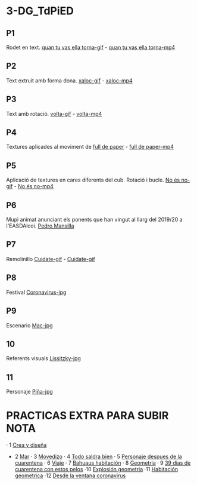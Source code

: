 # 3-DG_TdPiED
##  P1
Rodet en text. [quan tu vas ella torna-gif](p1_paqui_valero.gif) - [quan tu vas ella torna-mp4](p1_paqui_valero.mp4)

##  P2
Text extruit amb forma dona. [xaloc-gif](p2_paqui_valero.gif) - [xaloc-mp4](p2_paqui_valero.mp4)

##  P3
Text amb rotació. [volta-gif](p3_paqui_valero.gif) - [volta-mp4](p3_paqui_valero.mp4)

##  P4
Textures aplicades al moviment de [full de paper](p4_paqui_valero_jimenez.gif) -  [full de paper-mp4](p4_paqui_valero_jimenez.mp4)

##  P5
Aplicació de textures en cares diferents del cub. Rotació i bucle. [No és no-gif](p5_paqui_valero.gif) - [No és no-mp4](p5_paqui_valero.mp4)

##  P6
Mupi animat anunciant els ponents que han vingut al llarg del 2019/20 a l'EASDAlcoi. [Pedro Mansilla](p6_paqui_valero_jimenez.mp4) 

##  P7
Remolinillo [Cuidate-gif](p7_paqui_valero.gif) - [Cuidate-gif](p7_paqui_valero.mp4)

##  P8
Festival [Coronavirus-jpg](p8_valero_paqui.jpg)

##  P9
Escenario [Mac-jpg](p9_paqui_valero.jpg) 

##  10
Referents visuals [Lissitzky-jpg](p10_paqui_valero.jpg) 

##  11
Personaje  [Piña-jpg](p11_paqui_valero.jpg)

# PRACTICAS EXTRA PARA SUBIR NOTA
· 1 [Crea y diseña](p1_extra_paqui_valero.gif)
* 2 [Mar](p2_extra_paqui_valeroo.gif)
· 3 [Movedizo](p3_extra_paqui_valero.gif)
· 4 [Todo saldra bien](p4_extra_paqui_valero.gif)
· 5 [Personaje despues de la cuarentena](p5_extra_paqui_valero.jpg)
· 6 [Viaje](p6_extra_paqui_valero.jpg)
· 7 [Bahuaus habitación](p7_extra_paqui_valero.jpg)
· 8 [Geometria](p8_extra_paqui_valero.jpg)
· 9 [39 dias de cuarentena con estos pelos](p9_extra_paqui_valero.mp4)
·10 [Explosión geometria](p10_extra_paqui_valero.mp4)
·11 [Habitación geometrica](p11_extra_paqui_valero.mp4)
·12 [Desde la ventana coronavirus](p12_extra_paqui_valero.mp4)




